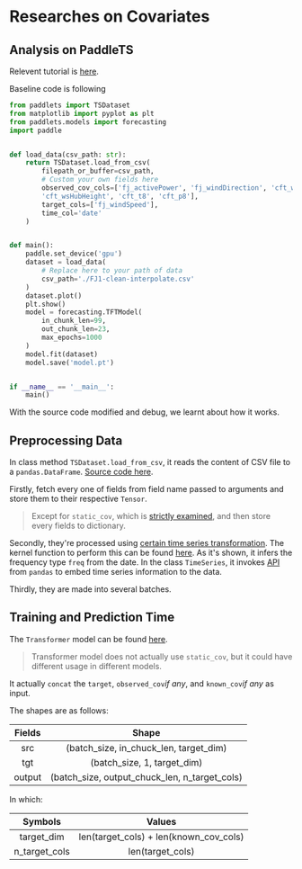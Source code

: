 # Researches on Covariates

## Analysis on PaddleTS

Relevent tutorial is [here](https://paddlets.readthedocs.io/en/0.1.1/source/get_started/get_started.html#id7).

Baseline code is following
```python
from paddlets import TSDataset
from matplotlib import pyplot as plt
from paddlets.models import forecasting
import paddle


def load_data(csv_path: str):
    return TSDataset.load_from_csv(
        filepath_or_buffer=csv_path,
        # Custom your own fields here
        observed_cov_cols=['fj_activePower', 'fj_windDirection', 'cft_ws10', 'cft_wd10', 'cft_ws50', 'cft_wd50',
        'cft_wsHubHeight', 'cft_t8', 'cft_p8'],
        target_cols=['fj_windSpeed'],
        time_col='date'
    )


def main():
    paddle.set_device('gpu')
    dataset = load_data(
        # Replace here to your path of data
        csv_path='./FJ1-clean-interpolate.csv'
    )
    dataset.plot()
    plt.show()
    model = forecasting.TFTModel(
        in_chunk_len=99,
        out_chunk_len=23,
        max_epochs=1000
    )
    model.fit(dataset)
    model.save('model.pt')


if __name__ == '__main__':
    main()
```

With the source code modified and debug, we learnt about how it works.

## Preprocessing Data

In class method ```TSDataset.load_from_csv```, it reads the content of CSV file to a ```pandas.DataFrame```. [Source code here](https://github.com/PaddlePaddle/PaddleTS/blob/fa1f6b25a857c4ca611f536894ca7bd020824bec/paddlets/datasets/tsdataset.py#L810).

Firstly, fetch every one of fields from field name passed to arguments and store them to their respective ```Tensor```.

> Except for ```static_cov```, which is [strictly examined](https://github.com/PaddlePaddle/PaddleTS/blob/fa1f6b25a857c4ca611f536894ca7bd020824bec/paddlets/datasets/tsdataset.py#L952), and then store every fields to dictionary.

Secondly, they're processed using [certain time series transformation](https://github.com/PaddlePaddle/PaddleTS/blob/fa1f6b25a857c4ca611f536894ca7bd020824bec/paddlets/datasets/tsdataset.py#L907). The kernel function to perform this can be found [here](https://github.com/PaddlePaddle/PaddleTS/blob/fa1f6b25a857c4ca611f536894ca7bd020824bec/paddlets/datasets/tsdataset.py#L77). As it's shown, it infers the frequency type ```freq``` from the date. In the class ```TimeSeries```, it invokes [API](https://pandas.pydata.org/pandas-docs/stable/reference/api/pandas.DataFrame.asfreq.html) from ```pandas``` to embed time series information to the data.

Thirdly, they are made into several batches.

## Training and Prediction Time

The ```Transformer``` model can be found [here](https://github.com/PaddlePaddle/PaddleTS/blob/fa1f6b25a857c4ca611f536894ca7bd020824bec/paddlets/models/forecasting/dl/transformer.py#L205).

> Transformer model does not actually use ```static_cov```, but it could have different usage in different models.

It actually ```concat``` the ```target```, ```observed_cov```*if any*, and ```known_cov```*if any* as input.

The shapes  are as follows:

| Fields | Shape |
| :-: | :-: |
| src | (batch_size, in_chuck_len, target_dim) |
| tgt | (batch_size, 1, target_dim) |
| output | (batch_size, output_chuck_len, n_target_cols) |

In which:

| Symbols | Values |
| :-: | :-: |
| target_dim | len(target_cols) + len(known_cov_cols) |
| n_target_cols | len(target_cols) |
